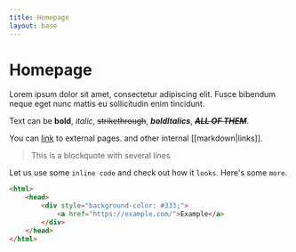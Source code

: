 ```yaml
---
title: Homepage
layout: base
---
```


# Homepage

Lorem ipsum dolor sit amet, consectetur adipiscing elit. Fusce bibendum neque eget nunc mattis eu sollicitudin enim tincidunt.

Text can be **bold**, _italic_, ~~strikethrough~~, _**boldItalics**_, ~~_**ALL OF THEM**_~~.

You can [link](https://example.dom/) to external pages. and other internal [[markdown|links]].

> This is a blockquote
> with several lines

Let us use some `inline code` and check out how it `looks`. Here's some `more`.

```html
<html>
    <head>
        <div style="background-color: #333;">
            <a href="https://example.com/">Example</a>
        </div>
    </head>
</html>
```

